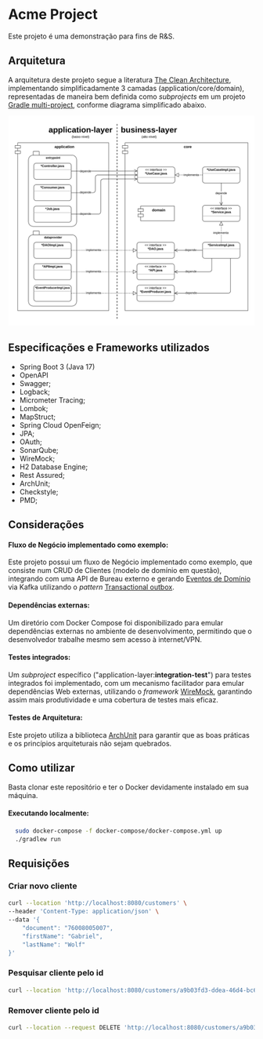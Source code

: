 # Acme Project

Este projeto é uma demonstração para fins de R&S.

## Arquitetura

A arquitetura deste projeto segue a literatura [The Clean Architecture](https://blog.cleancoder.com/uncle-bob/2012/08/13/the-clean-architecture.html),
implementando simplificadamente 3 camadas (application/core/domain), representadas de maneira bem definida como _subprojects_ em um projeto [Gradle multi-project](https://docs.gradle.org/current/userguide/multi_project_builds.html), conforme diagrama simplificado abaixo.

![clean-arch-diagram.png](docs%2Fclean-arch-diagram.png)

## Especificações e Frameworks utilizados
* Spring Boot 3 (Java 17)
* OpenAPI
* Swagger;
* Logback;
* Micrometer Tracing;
* Lombok;
* MapStruct;
* Spring Cloud OpenFeign;
* JPA;
* OAuth;
* SonarQube;
* WireMock;
* H2 Database Engine;
* Rest Assured;
* ArchUnit;
* Checkstyle;
* PMD;

## Considerações

#### Fluxo de Negócio implementado como exemplo:
Este projeto possui um fluxo de Negócio implementado como exemplo, que consiste num CRUD de 
Clientes (modelo de domínio em questão), integrando com uma API de Bureau externo e gerando
[Eventos de Domínio](https://microservices.io/patterns/data/domain-event.html) via Kafka utilizando o
_pattern_ [Transactional outbox](https://microservices.io/patterns/data/transactional-outbox.html).

#### Dependências externas:
Um diretório com Docker Compose foi disponibilizado para emular dependências externas no ambiente de desenvolvimento, 
permitindo que o desenvolvedor trabalhe mesmo sem acesso à internet/VPN.

#### Testes integrados:
Um _subproject_ específico ("application-layer:**integration-test**") para testes integrados foi implementado, com um mecanismo facilitador para emular 
dependências Web externas, utilizando o _framework_ [WireMock](https://wiremock.org/), garantindo assim mais produtividade e uma cobertura de testes mais eficaz.

#### Testes de Arquitetura:
Este projeto utiliza a biblioteca [ArchUnit](https://www.archunit.org/) para garantir que as boas práticas e os 
princípios arquiteturais não sejam quebrados.


## Como utilizar
Basta clonar este repositório e ter o Docker devidamente instalado em sua máquina.

#### Executando localmente:

```bash
  sudo docker-compose -f docker-compose/docker-compose.yml up
  ./gradlew run  
```

## Requisições

### Criar novo cliente
```bash
curl --location 'http://localhost:8080/customers' \
--header 'Content-Type: application/json' \
--data '{
    "document": "76008005007",
    "firstName": "Gabriel",
    "lastName": "Wolf"
}'
```

### Pesquisar cliente pelo id
```bash
curl --location 'http://localhost:8080/customers/a9b03fd3-ddea-46d4-bc60-47fafc1be7dd'
```

### Remover cliente pelo id
```bash
curl --location --request DELETE 'http://localhost:8080/customers/a9b03fd3-ddea-46d4-bc60-47fafc1be7dd'
```